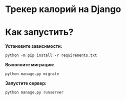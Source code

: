 # **Трекер калорий на Django**

# Как запустить?

**Установите зависимости:**

`python -m pip install -r requirements.txt`

**Выполните миграции:**

`python manage.py migrate`

**Запустите сервер:**

`python manage.py runserver`
